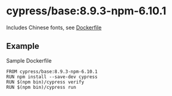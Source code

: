 # cypress/base:8.9.3-npm-6.10.1

Includes Chinese fonts, see [Dockerfile](Dockerfile)

## Example

Sample Dockerfile

```
FROM cypress/base:8.9.3-npm-6.10.1
RUN npm install --save-dev cypress
RUN $(npm bin)/cypress verify
RUN $(npm bin)/cypress run
```
